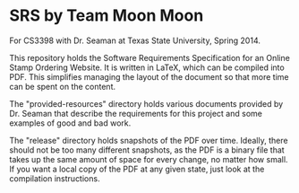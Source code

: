 SRS by Team Moon Moon
=====================

For CS3398 with Dr. Seaman at Texas State University, Spring 2014. 

This repository holds the Software Requirements Specification for an Online
Stamp Ordering Website. It is written in LaTeX, which can be compiled into 
PDF. This simplifies managing the layout of the document so that more time 
can be spent on the content.

The "provided-resources" directory holds various documents provided by Dr. 
Seaman that describe the requirements for this project and some examples of 
good and bad work.

The "release" directory holds snapshots of the PDF over time. Ideally, there 
should not be too many different snapshots, as the PDF is a binary file that 
takes up the same amount of space for every change, no matter how small. If 
you want a local copy of the PDF at any given state, just look at the 
compilation instructions.
